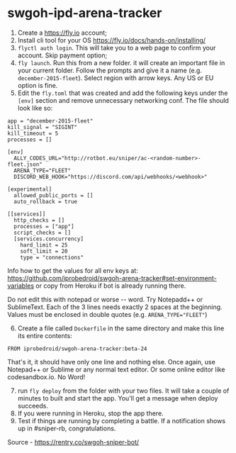 # swgoh-ipd-arena-tracker

1. Create a https://fly.io account;
2. Install cli tool for your OS https://fly.io/docs/hands-on/installing/
3. `flyctl auth login`. This will take you to a web page to confirm your account. Skip payment option;
4. `fly launch`. Run this from a new folder. it will create an important file in your current folder. Follow the prompts and give it a name (e.g. `december-2015-fleet`). Select region with arrow keys. Any US or EU option is fine.
5. Edit the `fly.toml` that was created and add the following keys under the `[env]` section and remove unnecessary networking conf. The file should look like so:

```
app = "december-2015-fleet"
kill_signal = "SIGINT"
kill_timeout = 5
processes = []

[env]
  ALLY_CODES_URL="http://rotbot.eu/sniper/ac-<random-number>-fleet.json"
  ARENA_TYPE="FLEET"
  DISCORD_WEB_HOOK="https://discord.com/api/webhooks/<webhook>"

[experimental]
  allowed_public_ports = []
  auto_rollback = true

[[services]]
  http_checks = []
  processes = ["app"]
  script_checks = []
  [services.concurrency]
    hard_limit = 25
    soft_limit = 20
    type = "connections"
```

Info how to get the values for all env keys at: https://github.com/iprobedroid/swgoh-arena-tracker#set-environment-variables
or copy from Heroku if bot is already running there.

Do not edit this with notepad or worse -- word. Try Notepadd++ or SublimeText. Each of the 3 lines needs exactly 2 spaces at the beginning. Values must be enclosed in double quotes (e.g. `ARENA_TYPE="FLEET"`)

6. Create a file called `Dockerfile` in the same directory and make this line its entire contents:

```
FROM iprobedroid/swgoh-arena-tracker:beta-24
```

That's it, it should have only one line and nothing else. Once again, use Notepad++ or Sublime or any normal text editor. Or some online editor like codesandbox.io. No Word!

7. run `fly deploy` from the folder with your two files. It will take a couple of minutes to built and start the app. You'll get a message when deploy succeeds.
8. If you were running in Heroku, stop the app there.
9. Test if things are running by completing a battle. If a notification shows up in #sniper-rb, congratulations.

Source - https://rentry.co/swgoh-sniper-bot/
